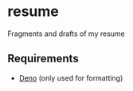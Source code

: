 # resume

Fragments and drafts of my resume

## Requirements

- [Deno](https://deno.land) (only used for formatting)
